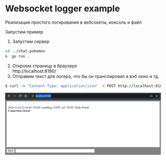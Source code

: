 # Websocket logger example

Реализация простого логирования в вебсокеты, консоль и файл

Запустим пример
1. Запустим сервер
```sh
cd ../chat-pokemon
λ  go run .
```
2. Откроем страницу в браузере  
http://localhost:8180/
3. Отправим текст для логера, что бы он транслировал в вэб окно и тд.
```sh
$ curl -H "Content-Type: application/json" -X POST http://localhost:8180/wsx/sendMsg -d "Hello World"
```

<img src="ws-chat-loger.jpg" width="550" />
